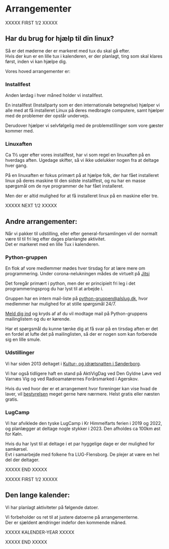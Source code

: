 # Arrangementer

XXXXX FIRST 1/2 XXXXX

## Har du brug for hjælp til din linux?
Så er det møderne der er markeret med tux du skal gå efter.\
Hvis der kun er en lille tux i kalenderen, er der planlagt, ting som skal klares først, inden vi kan hjælpe dig.

Vores hoved arrangementer er:

### <i class='fab fa-linux'		style='font-size:175%; background:#8888ff'></i> Installfest
Anden lørdag i hver måned holder vi installfest.

En installfest (Installparty som er den internationale betegnelse) hjælper vi alle med at få installeret Linux på deres
medbragte computere, samt hjælper med de problemer der opstår undervejs.

Derudover hjælper vi selvfølgelig med de problemstillinger som vore gæster kommer med.
			
### <i class='fab fa-linux'		style='font-size:175%; background:#8888ff'></i> Linuxaften
Ca 1½ uger efter vores installfest, har vi som regel en linuxaften på en hverdags aften. Ugedage skifter, så vi ikke
udelukker nogen fra at deltage hver gang.
		 
På en linuxaften er fokus primært på at hjælpe folk, der har fået installeret linux på deres maskine til den sidste installfest, 
og nu har en masse spørgsmål om de nye programmer de har fået installeret.
		 
Men der er altid mulighed for at få installeret linux på en maskine eller tre.





XXXXX NEXT 1/2 XXXXX





## Andre arrangementer:
<i class='fab fa-linux'		style='font-size:100%; background:#8888ff'></i>
Når vi pakker til udstilling, eller efter general-forsamlingen vil der normalt være til til fri leg efter dages planlangte aktivitet.\
Det er markeret med en lille Tux i kalenderen.


### <i class='fab fa-python'		style='font-size:175%; background:#aaffaa'></i> Python-gruppen
En flok af vore medlemmer mødes hver tirsdag for at lære mere om programmering. Under corona-nelukningen mådes de virtuelt på
[Jitsi](https://meet.jit.si/AlsLUG)

Det foregår primært i python, men der er principielt fri leg i det programmeringsprog du har lyst til at arbejde i.

Gruppen har en intern mail-liste på python-gruppen@alslug.dk, hvor medlemmer har mulighed for at stille spørgsmål 24/7.

[Meld dig ind](https://www.alslug.dk/medlemskab/indmeldelse.html) og kryds af af du vil modtage mail på Python-gruppens mailinglistem og du er kørende.

Har et spørgsmål du kunne tænke dig at få svar på en tirsdag aften er det en fordel at lufte det på mailinglisten, så der er nogen som kan forberede sig en lille smule.


### <i class='fas fa-laptop-house'	style='font-size:175%; background:#ffaaff'></i> Udstillinger
Vi har siden 2013 deltaget i [Kultur- og idrætsnatten i Sønderborg](https://kulturnat.info).

Vi har også tidligere haft en stand på AktiVigDag ved Den Gyldne Løve ved Varnæs Vig og
ved Radioamatørernes Forårsmarked i Agerskov.

Hvis du ved hvor der er et arrangement hvor foreninger kan vise hvad de laver, vil 
[bestyrelsen](/om/kontakt.md) meget gerne høre nærmere. Helst gratis eller næsten gratis.


### <i class='fas fa-campground'	style='font-size:175%; background:#ffaaff'></i> LugCamp
Vi har afviklede den tyske LugCamp i Kr Himmelfarts ferien i 2019 og 2022, og planlægger at deltage nogle stykker i 2023. Den afholdes ca 100km øst for Køln.

Hvis du har lyst til at deltage i et par hyggelige dage er der mulighed for samkørsel.\
Evt i samarbejde med folkene fra LUG-Flensborg. De plejer at være en hel del der deltager. 





XXXXX END XXXXX




XXXXX FIRST 1/2 XXXXX





## Den lange kalender:
Vi har planlagt aktiviteter på følgende datoer.

Vi forbeholder os ret til at justere datoerne på arrangementerne.\
Der er sjældent ændringer indefor den kommende måned.

XXXXX KALENDER-YEAR XXXXX

XXXXX END XXXXX
